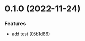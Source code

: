 # 0.1.0 (2022-11-24)


### Features

* add test ([05b1d86](https://github.com/baumrock/test/commit/05b1d86c309f0cfc6f5334b8e54735bb44a3efb6))



